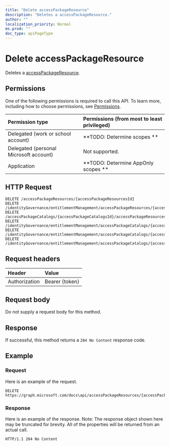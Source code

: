 ```yaml
---
title: "Delete accessPackageResource"
description: "Deletes a accessPackageResource."
author: ""
localization_priority: Normal
ms.prod: ""
doc_type: apiPageType
---
```


# Delete accessPackageResource

Deletes a [accessPackageResource](../resources/accesspackageresource.md).

## Permissions
One of the following permissions is required to call this API. To learn more, including how to choose permissions, see [Permissions](/concepts/permissions-reference.md).

|Permission type|Permissions (from most to least privileged)|
|:---|:---|
|Delegated (work or school account)|**TODO: Determine scopes **|
|Delegated (personal Microsoft account)|Not supported.|
|Application|**TODO: Determine AppOnly scopes **|

## HTTP Request
<!-- {
  "blockType": "ignored"
}
-->
``` http
DELETE /accessPackageResources/{accessPackageResourcesId}
DELETE /identityGovernance/entitlementManagement/accessPackageResources/{accessPackageResourceId}
DELETE /accessPackageCatalogs/{accessPackageCatalogsId}/accessPackageResources/{accessPackageResourceId}
DELETE /identityGovernance/entitlementManagement/accessPackageCatalogs/{accessPackageCatalogId}/accessPackageResources/{accessPackageResourceId}
DELETE /identityGovernance/entitlementManagement/accessPackageCatalogs/{accessPackageCatalogId}/accessPackageResources/{accessPackageResourceId}/accessPackageResourceRoles/{accessPackageResourceRoleId}/accessPackageResource
DELETE /identityGovernance/entitlementManagement/accessPackageCatalogs/{accessPackageCatalogId}/accessPackageResources/{accessPackageResourceId}/accessPackageResourceScopes/{accessPackageResourceScopeId}/accessPackageResource
```

## Request headers
|Header|Value|
|:---|:---|
|Authorization|Bearer {token}|

## Request body
Do not supply a request body for this method.

## Response
If successful, this method returns a `204 No Content` response code.

## Example

### Request
Here is an example of the request.
<!-- {
  "blockType": "request",
  "name": "delete_accesspackageresource"
}
-->
``` http
DELETE https://graph.microsoft.com/docs\api/accessPackageResources/{accessPackageResourcesId}
```

### Response
Here is an example of the response. Note: The response object shown here may be truncated for brevity. All of the properties will be returned from an actual call.
<!-- {
  "blockType": "response",
  "truncated": true
}
-->
``` http
HTTP/1.1 204 No Content
```

